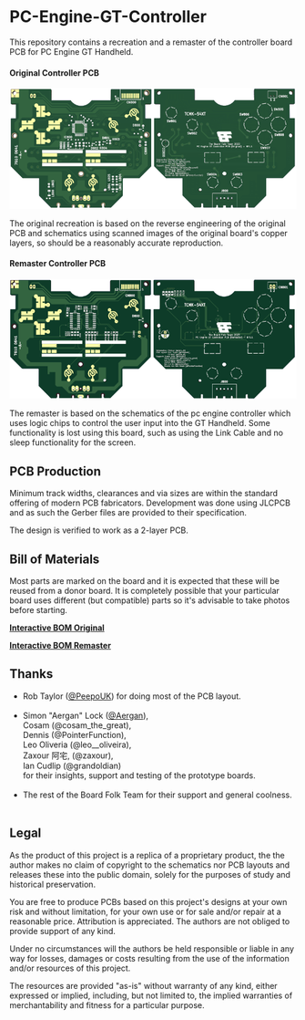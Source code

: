# PC-Engine-GT-Controller
This repository contains a recreation and a remaster of the
controller board PCB for PC Engine GT Handheld.

#### Original Controller PCB
![PCB-Original](images/PCEGT-Original-small.png)

The original recreation is based on the reverse engineering of the original
PCB and schematics using scanned images of the original
board's copper layers, so should be a reasonably accurate reproduction.

#### Remaster Controller PCB
![PCB-Remaster](images/PCEGT-Remaster-small.png)

The remaster is based on the schematics of the pc engine controller which
uses logic chips to control the user input into the GT Handheld.
Some functionality is lost using this board, such as using the Link Cable and
no sleep functionality for the screen.


## PCB Production

Minimum track widths, clearances and via sizes are within the standard
offering of modern PCB fabricators. Development was done using JLCPCB and as
such the Gerber files are provided to their specification.

The design is verified to work as a 2-layer PCB.

## Bill of Materials

Most parts are marked on the board and it is expected that these will be reused
from a donor board. It is completely possible that your particular board uses
different (but compatible) parts so it's advisable to take photos before starting.

[**Interactive BOM Original**][IBOM-Original]

[**Interactive BOM Remaster**][IBOM-Remaster]

## Thanks

  * Rob Taylor ([@PeepoUK](https://github.com/PeepoUK)) for doing most of
    the PCB layout.\
&nbsp;
  * Simon "Aergan" Lock ([@Aergan](https://github.com/Aergan)),\
    Cosam (@cosam_the_great),\
    Dennis (@PointerFunction),\
    Leo Oliveria (@leo__oliveira),\
    Zaxour 阿宅, (@zaxour),\
    Ian Cudlip (@grandoldian)\
    for their insights, support and testing of the prototype boards.\
&nbsp;
  * The rest of the Board Folk Team for their support and general
    coolness.\
&nbsp;

## Legal

As the product of this project is a replica of a proprietary product, the
the author makes no claim of copyright to the schematics nor PCB layouts and
releases these into the public domain, solely for the purposes of study and
historical preservation.

You are free to produce PCBs based on this project's designs at your own risk
and without limitation, for your own use or for sale and/or repair at a
reasonable price. Attribution is appreciated. The authors are not obliged to
provide support of any kind.

Under no circumstances will the authors be held responsible or liable in any
way for losses, damages or costs resulting from the use of the information
and/or resources of this project.

The resources are provided "as-is" without warranty of any kind, either
expressed or implied, including, but not limited to, the implied warranties
of merchantability and fitness for a particular purpose.

[IBOM-Original]: http://htmlpreview.github.io/?https://raw.githubusercontent.com/Board-Folk/PC-Engine-GT-Controller/main/original-7610-0641-A/bom/PC%20Engine%20GT%20Controller%20PCB.html

[IBOM-Remaster]: http://htmlpreview.github.io/?https://raw.githubusercontent.com/Board-Folk/PC-Engine-GT-Controller/main/remaster/bom/PC%20Engine%20GT%20Controller%20BOM.html
